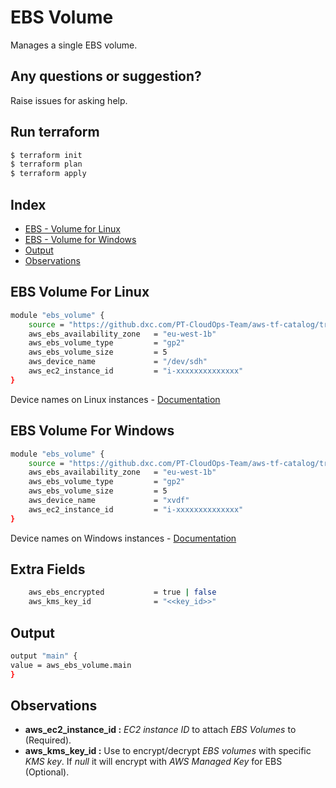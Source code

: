 # EBS Volume

Manages a single EBS volume.

## Any questions or suggestion?

Raise issues for asking help.

## Run terraform

```bash
$ terraform init
$ terraform plan
$ terraform apply
```

## Index

- [EBS - Volume for Linux](#ebs_volume_linux)
- [EBS - Volume for Windows](#ebs_volume_windows)
- [Output](#output)
- [Observations](#observations)

## EBS Volume For Linux<a name="ebs_volume_linux"></a>
```bash
module "ebs_volume" {
    source = "https://github.dxc.com/PT-CloudOps-Team/aws-tf-catalog/tree/main/terraform-aws-ebs-volume"
    aws_ebs_availability_zone   = "eu-west-1b"
    aws_ebs_volume_type         = "gp2"
    aws_ebs_volume_size         = 5
    aws_device_name             = "/dev/sdh"
    aws_ec2_instance_id         = "i-xxxxxxxxxxxxxx"
}
```
Device names on Linux instances - [Documentation](https://docs.aws.amazon.com/AWSEC2/latest/UserGuide/device_naming.html)

## EBS Volume For Windows<a name="ebs_volume"></a>
```bash
module "ebs_volume" {
    source = "https://github.dxc.com/PT-CloudOps-Team/aws-tf-catalog/tree/main/terraform-aws-ebs-volume"
    aws_ebs_availability_zone   = "eu-west-1b"
    aws_ebs_volume_type         = "gp2"
    aws_ebs_volume_size         = 5
    aws_device_name             = "xvdf"
    aws_ec2_instance_id         = "i-xxxxxxxxxxxxxx"
}
```
Device names on Windows instances - [Documentation](https://docs.aws.amazon.com/AWSEC2/latest/WindowsGuide/device_naming.html#available-ec2-device-names)

## Extra Fields<a name="extra_fields"></a>
```bash
    aws_ebs_encrypted           = true | false
    aws_kms_key_id              = "<<key_id>>"
```

## Output<a name="output"></a>
```bash
output "main" {
value = aws_ebs_volume.main
}
```
## Observations <a name="observations"></a>

- **aws_ec2_instance_id :** *EC2 instance ID* to attach *EBS Volumes* to (Required).
- **aws_kms_key_id :** Use to encrypt/decrypt *EBS volumes* with specific *KMS key*. If *null* it will encrypt with *AWS Managed Key* for EBS (Optional).

